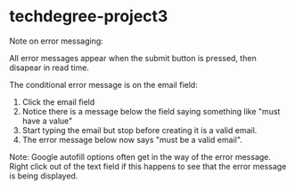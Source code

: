 # techdegree-project3

Note on error messaging:

All error messages appear when the submit button is pressed, then disapear in read time. 

The conditional error message is on the email field:

1. Click the email field
2. Notice there is a message below the field saying something like "must have a value"
3. Start typing the email but stop before creating it is a valid email.
4. The error message below now says "must be a valid email".

Note: Google autofill options often get in the way of the error message. Right click out of the text field if this happens
to see that the error message is being displayed.